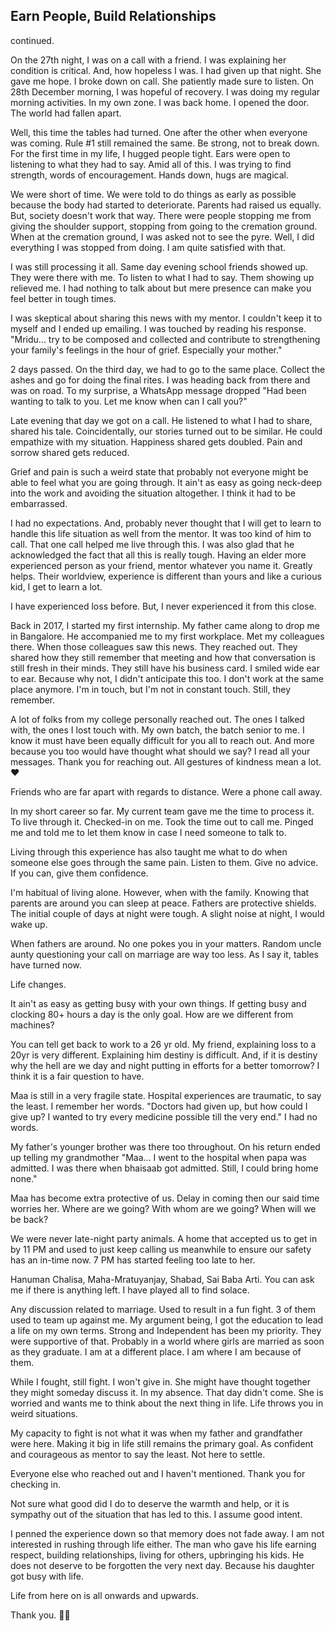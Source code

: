 ## Earn People, Build Relationships 
continued.

On the 27th night, I was on a call with a friend. I was explaining her condition is critical. And, how hopeless I was. I had given up that night. She gave me hope. I broke down on call. She patiently made sure to listen. On 28th December morning, I was hopeful of recovery. I was doing my regular morning activities. In my own zone. I was back home. I opened the door. The world had fallen apart. 

Well, this time the tables had turned. One after the other when everyone was coming. Rule #1 still remained the same. Be strong, not to break down. For the first time in my life, I hugged people tight. Ears were open to listening to what they had to say. Amid all of this. I was trying to find strength, words of encouragement. Hands down, hugs 
are magical. 

We were short of time. We were told to do things as early as possible because the body had started to deteriorate. Parents had raised us equally. But, society doesn't work that way. There were people stopping me from giving the shoulder support, stopping from going to the cremation ground. When at the cremation ground, I was asked not to see the pyre. Well, I did everything I was stopped from doing. I am quite satisfied with that.

I was still processing it all. Same day evening school friends showed up. They were there with me. To listen to what I had to say.  Them showing up relieved me. I had nothing to talk about but mere presence can make you feel better in tough times.

I was skeptical about sharing this news with my mentor. I couldn't keep it to myself 
and I ended up emailing. I was touched by reading his response. "Mridu... try to be composed and collected and contribute to strengthening your family's feelings in the hour of grief. Especially your mother."

2 days passed. On the third day, we had to go to the same place. Collect the ashes and go for doing the final rites. I was heading back from there and was on road. To my surprise, a WhatsApp message dropped "Had been wanting to talk to you. Let me know when can I call you?" 

Late evening that day we got on a call. He listened to what I had to share, shared his tale. Coincidentally, our stories turned out to be similar. He could empathize with my situation. Happiness shared gets doubled. Pain and sorrow shared gets reduced. 

Grief and pain is such a weird state that probably not everyone might be able to feel what you are going through. It ain't as easy as going neck-deep into the work and avoiding the situation altogether. I think it had to be embarrassed. 

I had no expectations. And, probably never thought that I will get to learn to handle this life situation as well from the mentor. It was too kind of him to call. That one call helped me live through this. I was also glad that he acknowledged the fact that all this is really tough. Having an elder more experienced person as your friend, mentor whatever you name it. Greatly helps. Their worldview, experience is different than yours and like a curious kid, I get to learn a lot.  

I have experienced loss before. But, I never experienced it from this close.

Back in 2017, I started my first internship. My father came along to drop me in Bangalore. He accompanied me to my first workplace. Met my colleagues there. When those colleagues saw this news. They reached out. They shared how they still remember that meeting and how that conversation is still fresh in their minds. They still have his business card. I smiled wide ear to ear. Because why not, I didn't anticipate this too. I don't work at the same place anymore. I'm in touch, but I'm not in constant touch. Still, they remember.  

A lot of folks from my college personally reached out. The ones I talked with, the ones I lost touch with.  My own batch, the batch senior to me. I know it must have been equally difficult for you all to reach out. And more because you too would have thought what should we say? I read all your messages. Thank you for reaching out. All gestures of kindness mean a lot. ❤️ 

Friends who are far apart with regards to distance. Were a phone call away.

In my short career so far. My current team gave me the time to process it. To live through it. Checked-in on me. Took the time out to call me. Pinged me and told me to let them know in case I need someone to talk to. 

Living through this experience has also taught me what to do when someone else goes through the same pain. Listen to them. Give no advice. If you can, give them confidence.

I'm habitual of living alone. However, when with the family. Knowing that parents are around you can sleep at peace. Fathers are protective shields. The initial couple of days at night were tough. A slight noise at night, I would wake up.

When fathers are around. No one pokes you in your matters. Random uncle aunty questioning your call on marriage are way too less. As I say it, tables have turned now. 

Life changes.

It ain't as easy as getting busy with your own things. If getting busy and clocking 80+ hours a day is the only goal. How are we different from machines? 

You can tell get back to work to a 26 yr old. My friend, explaining loss to a 20yr is very different. Explaining him destiny is difficult. And, if it is destiny why the hell are we day and night putting in efforts for a better tomorrow? I think it is a fair question to have.

Maa is still in a very fragile state. Hospital experiences are traumatic, to say the least. I remember her words. "Doctors had given up, but how could I give up? I wanted to try every medicine possible till the very end." I had no words.

My father's younger brother was there too throughout. On his return ended up telling my grandmother "Maa... I went to the hospital when papa was admitted. I was there when bhaisaab got admitted. Still, I could bring home none." 

Maa has become extra protective of us. Delay in coming then our said time worries her. Where are we going? With whom are we going? When will we be back?

We were never late-night party animals. A home that accepted us to get in by 11 PM and used to just keep calling us meanwhile to ensure our safety has an in-time now. 7 PM has started feeling too late to her.

Hanuman Chalisa, Maha-Mratuyanjay, Shabad, Sai Baba Arti. You can ask me if there is anything left. I have played all to find solace.

Any discussion related to marriage. Used to result in a fun fight. 3 of them used to team up against me. My argument being, I got the education to lead a life on my own terms. Strong and Independent has been my priority. They were supportive of that. Probably in a world where girls are married as soon as they graduate. I am at a different place. I am where I am because of them.

While I fought, still fight. I won't give in. She might have thought together they might someday discuss it. In my absence. That day didn't come. She is worried and wants me to think about the next thing in life. Life throws you in weird situations.   

My capacity to fight is not what it was when my father and grandfather were here. Making it big in life still remains the primary goal. As confident and courageous as mentor to say the least. Not here to settle.        

Everyone else who reached out and I haven't mentioned. Thank you for checking in.

Not sure what good did I do to deserve the warmth and help, or it is sympathy out of the situation that has led to this. I assume good intent.

I penned the experience down so that memory does not fade away. I am not interested in rushing through life either. The man who gave his life earning respect, building relationships, living for others, upbringing his kids. He does not deserve to be forgotten the very next day. Because his daughter got busy with life. 
  

Life from here on is all onwards and upwards. 

Thank you. 🙏🏻  





 
